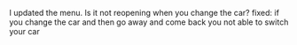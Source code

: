 I updated the menu. Is it not reopening when you change the car?
fixed: if you change the car and then go away and come back you not able to switch your car 
